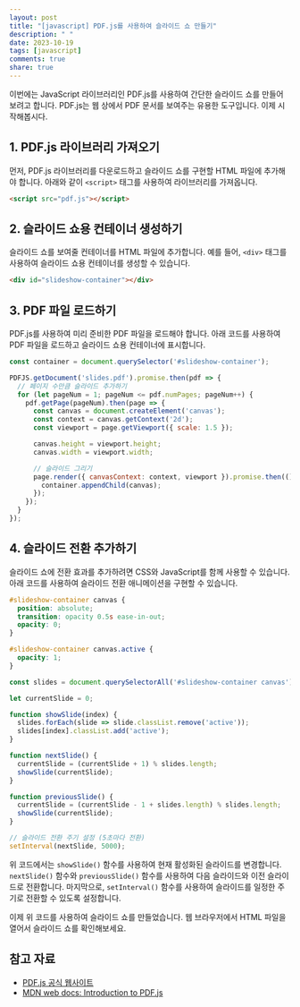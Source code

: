 ```yaml
---
layout: post
title: "[javascript] PDF.js를 사용하여 슬라이드 쇼 만들기"
description: " "
date: 2023-10-19
tags: [javascript]
comments: true
share: true
---
```


이번에는 JavaScript 라이브러리인 PDF.js를 사용하여 간단한 슬라이드 쇼를 만들어보려고 합니다. PDF.js는 웹 상에서 PDF 문서를 보여주는 유용한 도구입니다. 이제 시작해봅시다.

## 1. PDF.js 라이브러리 가져오기

먼저, PDF.js 라이브러리를 다운로드하고 슬라이드 쇼를 구현할 HTML 파일에 추가해야 합니다. 아래와 같이 `<script>` 태그를 사용하여 라이브러리를 가져옵니다.

```html
<script src="pdf.js"></script>
```

## 2. 슬라이드 쇼용 컨테이너 생성하기

슬라이드 쇼를 보여줄 컨테이너를 HTML 파일에 추가합니다. 예를 들어, `<div>` 태그를 사용하여 슬라이드 쇼용 컨테이너를 생성할 수 있습니다.

```html
<div id="slideshow-container"></div>
```

## 3. PDF 파일 로드하기

PDF.js를 사용하여 미리 준비한 PDF 파일을 로드해야 합니다. 아래 코드를 사용하여 PDF 파일을 로드하고 슬라이드 쇼용 컨테이너에 표시합니다.

```javascript
const container = document.querySelector('#slideshow-container');

PDFJS.getDocument('slides.pdf').promise.then(pdf => {
  // 페이지 수만큼 슬라이드 추가하기
  for (let pageNum = 1; pageNum <= pdf.numPages; pageNum++) {
    pdf.getPage(pageNum).then(page => {
      const canvas = document.createElement('canvas');
      const context = canvas.getContext('2d');
      const viewport = page.getViewport({ scale: 1.5 });

      canvas.height = viewport.height;
      canvas.width = viewport.width;

      // 슬라이드 그리기
      page.render({ canvasContext: context, viewport }).promise.then(() => {
        container.appendChild(canvas);
      });
    });
  }
});
```

## 4. 슬라이드 전환 추가하기

슬라이드 쇼에 전환 효과를 추가하려면 CSS와 JavaScript를 함께 사용할 수 있습니다. 아래 코드를 사용하여 슬라이드 전환 애니메이션을 구현할 수 있습니다.

```css
#slideshow-container canvas {
  position: absolute;
  transition: opacity 0.5s ease-in-out;
  opacity: 0;
}

#slideshow-container canvas.active {
  opacity: 1;
}
```

```javascript
const slides = document.querySelectorAll('#slideshow-container canvas');

let currentSlide = 0;

function showSlide(index) {
  slides.forEach(slide => slide.classList.remove('active'));
  slides[index].classList.add('active');
}

function nextSlide() {
  currentSlide = (currentSlide + 1) % slides.length;
  showSlide(currentSlide);
}

function previousSlide() {
  currentSlide = (currentSlide - 1 + slides.length) % slides.length;
  showSlide(currentSlide);
}

// 슬라이드 전환 주기 설정 (5초마다 전환)
setInterval(nextSlide, 5000);
```

위 코드에서는 `showSlide()` 함수를 사용하여 현재 활성화된 슬라이드를 변경합니다. `nextSlide()` 함수와 `previousSlide()` 함수를 사용하여 다음 슬라이드와 이전 슬라이드로 전환합니다. 마지막으로, `setInterval()` 함수를 사용하여 슬라이드를 일정한 주기로 전환할 수 있도록 설정합니다.

이제 위 코드를 사용하여 슬라이드 쇼를 만들었습니다. 웹 브라우저에서 HTML 파일을 열어서 슬라이드 쇼를 확인해보세요.

## 참고 자료

- [PDF.js 공식 웹사이트](https://mozilla.github.io/pdf.js/)
- [MDN web docs: Introduction to PDF.js](https://developer.mozilla.org/en-US/docs/Mozilla/PDF.js/Introduction_to_using_PDF.js)